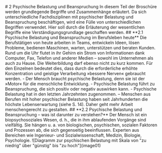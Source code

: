 <!-- Header: PSYCHISCHE BELASTUNG UND BEANSPRUCHUNG IM BERUFSLEBEN -->  # 2 Psychische Belastung und Beanspruchung  In diesem Teil der Broschüre werden grundlegende Begriffe und Zusammenhänge erläutert. Da sich unterschiedliche Fachdisziplinen mit psychischer Belastung und Beanspruchung beschäftigen, wird eine Fülle von unterschiedlichen Begriffen verwendet. Hier soll durch die Erläuterung der wesentlichen Begriffe eine Verständigungsgrundlage geschaffen werden.  ## **2.1 Psychische Belastung und Beanspruchung im Berufsleben heute**  Die Berufstätigen von heute arbeiten in Teams, ent­wickeln Ideen, lösen Probleme, bedienen Maschinen, warten, unterstützen und beraten Kunden. Rund um die Uhr flutet in ihr Gehirn ein Strom von Informationen dank Computer, Fax, Telefon und anderer Medien – sowohl im Unternehmen als auch zu Hause. Die Weiterbildung darf ebenso nicht zu kurz kommen. Für den Einzelnen bedeutet dies, dass durch die erforderliche erhöhte Konzentration und geistige Verarbeitung »bessere Nerven« gebraucht werden.  - Der Mensch braucht psychische Belastung, denn sie ist der »Motor« für die menschliche Entwicklung. - Psychische Belastung führt zu Beanspruchung, die sich positiv oder negativ auswirken kann. - Psychische Belastung hat in den letzten Jahrzehnten zugenommen.  – Menschen aus Berufen mit hoher psychischer Belastung haben seit Jahrhunderten die höchste Lebenserwartung (siehe S. 14). Daher geht mehr Arbeit menschengerecht zu gestalten.  ## **2.2 Psychische Belastung und Beanspruchung – was ist darunter zu verstehen?**  Der Mensch ist ein biopsychosoziales Wesen, d. h., die in ihm ablaufenden Vorgänge sind vielfältig. Sie hängen u. a. von biologischen, psychischen, sozialen Faktoren und Prozessen ab, die sich gegenseitig beeinflussen. Experten aus Bereichen wie Ingenieur- und Sozialwissenschaft, Medizin, Biologie, Psychologie.  ![Diagramm zur psychischen Belastung mit Skala von "zu niedrig" über "günstig" bis "zu hoch"](image01)  <!-- Page number: 7 -->
